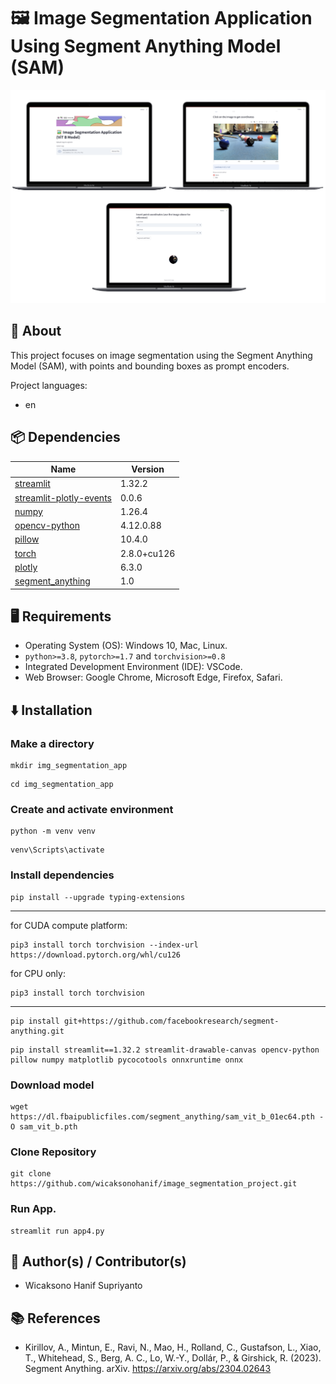 # 🖼️ Image Segmentation Application Using Segment Anything Model (SAM)

![Alt Text](assets/img_seg_thumbnail.png)

## 🔎 About
This project focuses on image segmentation using the Segment Anything Model (SAM), with points and bounding boxes as prompt encoders.

Project languages:
* en
  
## 📦 Dependencies
|  Name  |  Version  |
|--------|-----------|
|[streamlit](https://pypi.org/project/streamlit/)|1.32.2|
|[streamlit-plotly-events](https://pypi.org/project/streamlit-plotly-events/)|0.0.6|
|[numpy](https://pypi.org/project/numpy/)|1.26.4|
|[opencv-python](https://pypi.org/project/opencv-python/)|4.12.0.88|
|[pillow](https://pypi.org/project/pillow/)|10.4.0|
|[torch](https://pypi.org/project/torch/)|2.8.0+cu126|
|[plotly](https://pypi.org/project/plotly/)|6.3.0|
|[segment_anything](https://pypi.org/project/segment-anything/)|1.0|

## 🖥️ Requirements
* Operating System (OS): Windows 10, Mac, Linux.
* `python>=3.8`, `pytorch>=1.7` and `torchvision>=0.8`
* Integrated Development Environment (IDE): VSCode.
* Web Browser: Google Chrome, Microsoft Edge, Firefox, Safari.

## ⬇️ Installation
### Make a directory
```
mkdir img_segmentation_app
```
```
cd img_segmentation_app
```
### Create and activate environment
```
python -m venv venv
```
```
venv\Scripts\activate 
```
### Install dependencies
```
pip install --upgrade typing-extensions
```
---
for CUDA compute platform:
```
pip3 install torch torchvision --index-url https://download.pytorch.org/whl/cu126
```
for CPU only:
```
pip3 install torch torchvision
```
---
```
pip install git+https://github.com/facebookresearch/segment-anything.git
```
```
pip install streamlit==1.32.2 streamlit-drawable-canvas opencv-python pillow numpy matplotlib pycocotools onnxruntime onnx 
```
### Download model 
```
wget https://dl.fbaipublicfiles.com/segment_anything/sam_vit_b_01ec64.pth -O sam_vit_b.pth
```
### Clone Repository
```
git clone https://github.com/wicaksonohanif/image_segmentation_project.git
```
### Run App.
```
streamlit run app4.py
```

## 🥼 Author(s) / Contributor(s)
* Wicaksono Hanif Supriyanto

## 📚 References
* Kirillov, A., Mintun, E., Ravi, N., Mao, H., Rolland, C., Gustafson, L., Xiao, T., Whitehead, S., Berg, A. C., Lo, W.-Y., Dollár, P., & Girshick, R. (2023). Segment Anything. arXiv. https://arxiv.org/abs/2304.02643
